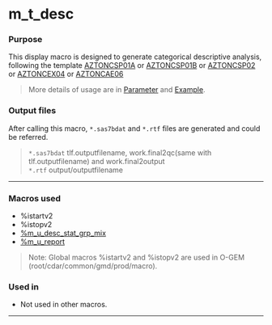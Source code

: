 # m_t_desc

### Purpose 

This display macro is designed to generate categorical descriptive analysis, following the template [AZTONCSP01A](https://azcollaboration.sharepoint.com/sites/O-GEM2/Shared%20Documents/General/O-GEM%20Index.xlsx?d=wb25d071b4025404caf18f0d7487c4b1d&csf=1&web=1&e=PugR8x&nav=MTVfezI3REUxMTFGLTc1QTgtNDNGNi04MzczLTNDRjk5Mzg4MjNGMn0) or [AZTONCSP01B](https://azcollaboration.sharepoint.com/sites/O-GEM2/Shared%20Documents/General/O-GEM%20Index.xlsx?d=wb25d071b4025404caf18f0d7487c4b1d&csf=1&web=1&e=Pe7pNf&nav=MTVfezkzNDdDQjBCLTdFRUMtNEM0Ni1BRkY2LTczNzY2NUZFMEU1Rn0) or [AZTONCSP02](https://azcollaboration.sharepoint.com/sites/O-GEM2/Shared%20Documents/General/O-GEM%20Index.xlsx?d=wb25d071b4025404caf18f0d7487c4b1d&csf=1&web=1&e=8YQDJo&nav=MTVfezMwOTk3ODYyLTJEMDgtNEFFRS1CNDQ5LUREMzU5QTg2OEJEQX0) or [AZTONCEX04](https://azcollaboration.sharepoint.com/sites/O-GEM2/Shared%20Documents/General/O-GEM%20Index.xlsx?d=wb25d071b4025404caf18f0d7487c4b1d&csf=1&web=1&e=TxzSh6&nav=MTVfezQ4MDU5RUJDLUJCMUQtNEFBOS05NTY2LTJCOEU0MEFFMkEzRX00) or [AZTONCAE06](https://azcollaboration.sharepoint.com/sites/O-GEM2/Shared%20Documents/General/O-GEM%20Index.xlsx?d=wb25d071b4025404caf18f0d7487c4b1d&csf=1&web=1&e=JNlWPd&nav=MTVfezlGRDcyRUM2LTVEMTYtNDJCNi05QkFBLUREQUVDN0I0NUE1MX0) 
 
> More details of usage are in [Parameter](m_t_desc_param.md) and [Example](m_t_desc_examp.md).

### Output files

After calling this macro, `*.sas7bdat` and `*.rtf` files are generated and could be referred. <br>

> `*.sas7bdat` tlf.outputfilename, work.final2qc(same with tlf.outputfilename) and work.final2output <br>
> `*.rtf` output/outputfilename

---

### Macros used

  - %istartv2
  - %istopv2
  - [%m_u_desc_stat_grp_mix](../../analysis/m_u_desc_stat_grp_mix/m_u_desc_stat_grp_mix_descp.md)
  - [%m_u_report](../../utility/m_u_report/m_u_report_descp.md)

>Note: Global macros %istartv2 and %istopv2 are used in O-GEM (root/cdar/common/gmd/prod/macro).  

### Used in

  - Not used in other macros.

---


